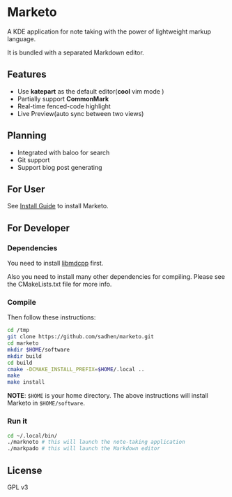 # Marketo

A KDE application for note taking with the power of lightweight markup language.

It is bundled with a separated Markdown editor.

## Features
+ Use **katepart** as the default editor(**cool** vim mode )
+ Partially support **CommonMark**
+ Real-time fenced-code highlight
+ Live Preview(auto sync between two views)

## Planning
+ Integrated with baloo for search
+ Git support
+ Support blog post generating

## For User

See [Install Guide](https://github.com/sadhen/marketo/wiki/Install-Guide) to install Marketo.

## For Developer

### Dependencies

You need to install [libmdcpp](https://github.com/sadhen/libmdcpp) first.

Also you need to install many other dependencies for compiling. Please see the CMakeLists.txt file for more info.

### Compile

Then follow these instructions:
``` sh
cd /tmp
git clone https://github.com/sadhen/marketo.git
cd marketo
mkdir $HOME/software
mkdir build
cd build
cmake -DCMAKE_INSTALL_PREFIX=$HOME/.local ..
make
make install
```

**NOTE**: `$HOME` is your home directory. The above instructions will install Marketo in `$HOME/software`.

### Run it
``` sh
cd ~/.local/bin/
./marknoto # this will launch the note-taking application
./markpado # this will launch the Markdown editor
```

## License
GPL v3
